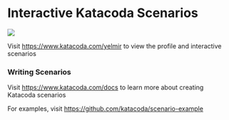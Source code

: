 # Interactive Katacoda Scenarios

[![](http://shields.katacoda.com/katacoda/yelmir/count.svg)](https://www.katacoda.com/yelmir "Get your profile on Katacoda.com")

Visit https://www.katacoda.com/yelmir to view the profile and interactive scenarios

### Writing Scenarios
Visit https://www.katacoda.com/docs to learn more about creating Katacoda scenarios

For examples, visit https://github.com/katacoda/scenario-example
